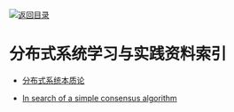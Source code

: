 [![返回目录](https://parg.co/UGo)](https://parg.co/b4z) 
 


 


 


 



# 分布式系统学习与实践资料索引



- [分布式系统本质论](http://www.52cs.org/) 



- [In search of a simple consensus algorithm](http://rystsov.info/2017/02/15/simple-consensus.html)